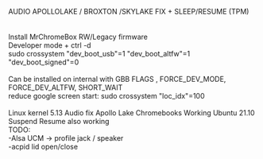 AUDIO APOLLOLAKE / BROXTON /SKYLAKE FIX + SLEEP/RESUME (TPM)<br>
<br>
<br>
Install MrChromeBox RW/Legacy firmware<br>
Developer mode + ctrl -d<br>
sudo crossystem "dev_boot_usb"=1 "dev_boot_altfw"=1 "dev_boot_signed"=0<br>
<br>
Can be installed on internal with GBB FLAGS , FORCE_DEV_MODE, FORCE_DEV_ALTFW, SHORT_WAIT<Br>
reduce google screen start: sudo crossystem "loc_idx"=100 <br>
<br>
Linux kernel 5.13 Audio fix Apollo Lake Chromebooks
Working Ubuntu 21.10
<br>Suspend Resume also working
<br>
TODO: <br>
-Alsa UCM ->  profile jack / speaker<br> 
-acpid lid open/close



